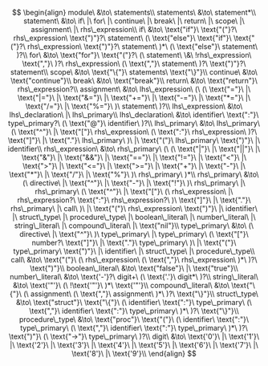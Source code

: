 $$
\begin{align}
module\ &\to\ statements\\
statements\ &\to\ statement*\\
statement\ &\to\ if\ |\ for\ |\ continue\ |\ break\ |\ return\ |\ scope\ |\ assignment\ |\ rhs\_expression\\
if\ &\to\ \text{"if"}\ \text{"("}?\ rhs\_expression\ \text{")"}?\ statement\ (\ \text{"else"}\ \text{"if"}\ \text{"("}?\ rhs\_expression\ \text{")"}?\ statement\ )*\ (\ \text{"else"}\ statement\ )?\\
for\ &\to\ \text{"for"}\ \text{"("}?\ (\ statement\ \&\ !rhs\_expression\ \text{","}\ )?\ rhs\_expression\ (\ \text{","}\ statement\ )?\ \text{")"}?\ statement\\
scope\ &\to\ \text{"\{"}\ statements\ \text{"\}"}\\
continue\ &\to\ \text{"continue"}\\
break\ &\to\ \text{"break"}\\
return\ &\to\ \text{"return"}\ rhs\_expression?\\
assignment\ &\to\ lhs\_expression\ (\ (\ \text{"="}\ |\ \text{"|="}\ |\ \text{"&="}\ |\ \text{"+="}\ |\ \text{"-="}\ |\ \text{"*="}\ |\ \text{"/="}\ |\ \text{"%="}\ )\ statement\ )?\\
lhs\_expression\ &\to\ lhs\_declaration\ |\ lhs\_primary\\
lhs\_declaration\ &\to\ identifier\ \text{":"}\ type\_primary?\ (\ \text{"@"}\ identifier\ )?\\
lhs\_primary\ &\to\ lhs\_primary\ (\ \text{"^"}\ |\ \text{"["}\ rhs\_expression\ (\ \text{":"}\ rhs\_expression\ )?\ \text{"]"}\ |\ \text{"."}\ lhs\_primary\ )\ |\ \text{"("}\ lhs\_primary\ \text{")"}\ |\ identifier\\
rhs\_expression\ &\to\ rhs\_primary\ (\ (\ \text{"|"}\ |\ \text{"||"}\ |\ \text{"&"}\ |\ \text{"&&"}\ |\ \text{"=="}\ |\ \text{"!="}\ |\ \text{"<"}\ |\ \text{">"}\ |\ \text{"<="}\ |\ \text{">="}\ |\ \text{"+"}\ |\ \text{"-"}\ |\ \text{"*"}\ |\ \text{"/"}\ |\ \text{"%"}\ )\ rhs\_primary\ )*\\
rhs\_primary\ &\to\ (\ directive\ |\ \text{"^"}\ |\ \text{"-"}\ |\ \text{"!"}\ )\ rhs\_primary\ |\ rhs\_primary\ (\ \text{"^"}\ |\ \text{"["}\ (\ rhs\_expression\ |\ rhs\_expression?\ \text{":"}\ rhs\_expression?\ )\ \text{"]"}\ |\ \text{"."}\ rhs\_primary\ |\ call\ )\ |\ \text{"("}\ rhs\_expression\ \text{")"}\ |\ identifier\ |\ struct\_type\ |\ procedure\_type\ |\ boolean\_literal\ |\ number\_literal\ |\ string\_literal\ |\ compound\_literal\ |\ \text{"nil"}\\
type\_primary\ &\to\ (\ directive\ |\ \text{"^"}\ )\ type\_primary\ |\ type\_primary\ (\ \text{"["}\ number?\ \text{"]"}\ |\ \text{"."}\ type\_primary\ )\ |\ \text{"("}\ type\_primary\ \text{")"}\ |\ identifier\ |\ struct\_type\ |\ procedure\_type\\
call\ &\to\ \text{"("}\ (\ rhs\_expression\ (\ \text{","}\ rhs\_expression\ )*\ )?\ \text{")"}\\
boolean\_literal\ &\to\ \text{"false"}\ |\ \text{"true"}\\
number\_literal\ &\to\ \text{'-'}?\ digit+\ (\ \text{'.'}\ digit*\ )?\\
string\_literal\ &\to\ \text{'"'}\ (\ !\text{'"'}\ )*\ \text{'"'}\\
compound\_literal\ &\to\ \text{"\{"}\ (\ assignment\ (\ \text{","}\ assignment\ )*\ )?\ \text{"\}"}\\
struct\_type\ &\to\ \text{"struct"}\ \text{"\{"}\ (\ identifier\ \text{":"}\ type\_primary\ (\ \text{","}\ identifier\ \text{":"}\ type\_primary\ )*\ )?\ \text{"\}"}\\
procedure\_type\ &\to\ \text{"proc"}\ \text{"("}\ (\ identifier\ \text{":"}\ type\_primary\ (\ \text{","}\ identifier\ \text{":"}\ type\_primary\ )*\ )?\ \text{")"}\ (\ \text{"->"}\ type\_primary\ )?\\
digit\ &\to\ \text{'0'}\ |\ \text{'1'}\ |\ \text{'2'}\ |\ \text{'3'}\ |\ \text{'4'}\ |\ \text{'5'}\ |\ \text{'6'}\ |\ \text{'7'}\ |\ \text{'8'}\ |\ \text{'9'}\\
\end{align}
$$
